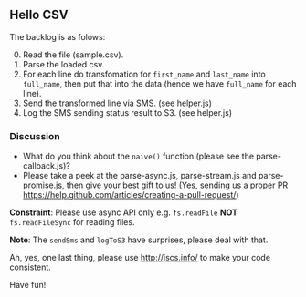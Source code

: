 ## Hello CSV

The backlog is as folows:

0. Read the file (sample.csv).
1. Parse the loaded csv.
2. For each line do transfomation for `first_name` and `last_name` into `full_name`, then put that into the data (hence we have `full_name` for each line).
3. Send the transformed line via SMS. (see helper.js) 
4. Log the SMS sending status result to S3. (see helper.js)

### Discussion

- What do you think about the `naive()` function (please see the parse-callback.js)?
- Please take a peek at the parse-async.js, parse-stream.js and parse-promise.js, then give your best gift to us! (Yes, sending us a proper PR https://help.github.com/articles/creating-a-pull-request/)

**Constraint**: Please use async API only e.g. `fs.readFile` **NOT** `fs.readFileSync` for reading files.

**Note**: The `sendSms` and `logToS3` have surprises, please deal with that.

Ah, yes, one last thing, please use http://jscs.info/ to make your code consistent.

Have fun!
